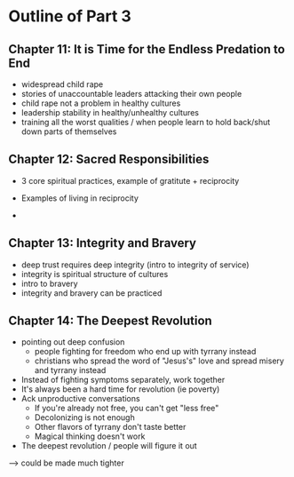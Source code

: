 # Outline of Part 3

## Chapter 11: It is Time for the Endless Predation to End

* widespread child rape
* stories of unaccountable leaders attacking their own people
* child rape not a problem in healthy cultures
* leadership stability in healthy/unhealthy cultures
* training all the worst qualities / when people learn to hold back/shut down parts of themselves

## Chapter 12: Sacred Responsibilities

* 3 core spiritual practices, example of gratitute + reciprocity

* Examples of living in reciprocity

* 

## Chapter 13: Integrity and Bravery

* deep trust requires deep integrity (intro to integrity of service)
* integrity is spiritual structure of cultures
* intro to bravery
* integrity and bravery can be practiced

## Chapter 14: The Deepest Revolution

* pointing out deep confusion
  * people fighting for freedom who end up with tyrrany instead
  * christians who spread the word of "Jesus's" love and spread misery and tyrrany instead
* Instead of fighting symptoms separately, work together
* It's always been a hard time for revolution (ie poverty)
* Ack unproductive conversations
  * If you're already not free, you can't get "less free"
  * Decolonizing is not enough
  * Other flavors of tyrrany don't taste better
  * Magical thinking doesn't work
* The deepest revolution / people will figure it out

--> could be made much tighter